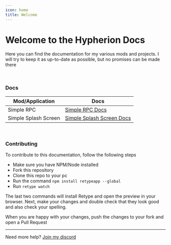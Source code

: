 ```yaml
---
icon: home
title: Welcome
---
```


# Welcome to the Hypherion Docs
Here you can find the documentation for my various mods and projects. I will try to keep it as up-to-date as possible, but no promises can be made there

&nbsp;

### Docs

| Mod/Application | Docs |
| --- | --- |
| Simple RPC | [Simple RPC Docs](simple-rpc/introduction.md) |
| Simple Splash Screen | [Simple Splash Screen Docs](simple-splash-screen/introduction.md) |

&nbsp;

### Contributing

To contribute to this documentation, follow the following steps

* Make sure you have NPM/Node installed
* Fork this repository
* Clone this repo to your pc
* Run the command `npm install retypeapp --global`
* Run `retype watch`

The last two commands will install Retype and open the preview in your browser. Next, make your changes and double check that they look good and also check your spelling.

When you are happy with your changes, push the changes to your fork and open a Pull Request
___
Need more help? [Join my discord](https://discord.gg/PdVnXf9)
